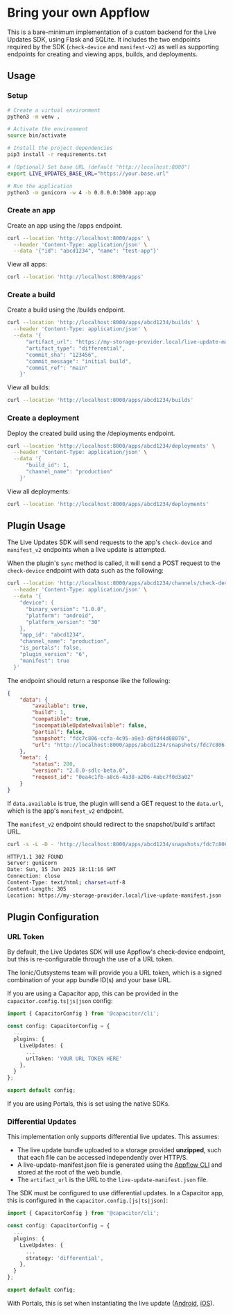 # Bring your own Appflow
This is a bare-minimum implementation of a custom backend for the Live Updates SDK, using Flask and SQLite. It includes the two endpoints required by the SDK (`check-device` and `manifest-v2`) as well as supporting endpoints for creating and viewing apps, builds, and deployments.

## Usage

### Setup
```bash
# Create a virtual environment
python3 -m venv .

# Activate the environment
source bin/activate

# Install the project dependencies
pip3 install -r requirements.txt

# (Optional) Set base URL (default "http://localhost:8000")
export LIVE_UPDATES_BASE_URL="https://your.base.url"

# Run the application
python3 -m gunicorn -w 4 -b 0.0.0.0:3000 app:app
```

### Create an app

Create an app using the /apps endpoint.
```bash
curl --location 'http://localhost:8000/apps' \
  --header 'Content-Type: application/json' \
  --data '{"id": "abcd1234", "name": "test-app"}'
```

View all apps:
```bash
curl --location 'http://localhost:8000/apps'
```

### Create a build

Create a build using the /builds endpoint.
```bash
curl --location 'http://localhost:8000/apps/abcd1234/builds' \
  --header 'Content-Type: application/json' \
  --data '{
      "artifact_url": "https://my-storage-provider.local/live-update-manifest.json",
      "artifact_type": "differential",
      "commit_sha": "123456",
      "commit_message": "initial build",
      "commit_ref": "main"
    }'
```

View all builds: 
```bash
curl --location 'http://localhost:8000/apps/abcd1234/builds'
```

### Create a deployment

Deploy the created build using the /deployments endpoint.

```bash
curl --location 'http://localhost:8000/apps/abcd1234/deployments' \
  --header 'Content-Type: application/json' \
  --data '{
      "build_id": 1,
      "channel_name": "production"
    }'
```

View all deployments:
```bash
curl --location 'http://localhost:8000/apps/abcd1234/deployments'
```

## Plugin Usage

The Live Updates SDK will send requests to the app's `check-device` and `manifest_v2` endpoints when a live update is attempted.

When the plugin's `sync` method is called, it will send a POST request to the `check-device` endpoint with data such as the following:

```bash
curl --location 'http://localhost:8000/apps/abcd1234/channels/check-device' \
  --header 'Content-Type: application/json' \
  --data '{
    "device": {
      "binary_version": "1.0.0",
      "platform": "android",
      "platform_version": "30"
    },
    "app_id": "abcd1234",
    "channel_name": "production",
    "is_portals": false,
    "plugin_version": "6",
    "manifest": true
  }'
```

The endpoint should return a response like the following:
```json
{
    "data": {
        "available": true,
        "build": 1,
        "compatible": true,
        "incompatibleUpdateAvailable": false,
        "partial": false,
        "snapshot": "fdc7c806-ccfa-4c95-a9e3-d8fd44d08076",
        "url": "http://localhost:8000/apps/abcd1234/snapshots/fdc7c806-ccfa-4c95-a9e3-d8fd44d08076/manifest_v2"
    },
    "meta": {
        "status": 200,
        "version": "2.0.0-sdlc-beta.0",
        "request_id": "0ea4c1fb-a8c6-4a38-a206-4abc7f0d3a02"
    }
}
```

If `data.available` is true, the plugin will send a GET request to the `data.url`, which is the app's `manifest_v2` endpoint.

The `manifest_v2` endpoint should redirect to the snapshot/build's artifact URL.
```bash
curl -s -L -D - 'http://localhost:8000/apps/abcd1234/snapshots/fdc7c806-ccfa-4c95-a9e3-d8fd44d08076/manifest_v2' -o /dev/null -w '%{url_effective}'

HTTP/1.1 302 FOUND
Server: gunicorn
Date: Sun, 15 Jun 2025 18:11:16 GMT
Connection: close
Content-Type: text/html; charset=utf-8
Content-Length: 305
Location: https://my-storage-provider.local/live-update-manifest.json
```

## Plugin Configuration

### URL Token

By default, the Live Updates SDK will use Appflow's check-device endpoint, but this is re-configurable through the use of a URL token.

The Ionic/Outsystems team will provide you a URL token, which is a signed combination of your app bundle ID(s) and your base URL.

If you are using a Capacitor app, this can be provided in the `capacitor.config.ts|js|json` config:
```typescript
import { CapacitorConfig } from '@capacitor/cli';

const config: CapacitorConfig = {
  ...  
  plugins: {
    LiveUpdates: {
      ...
      urlToken: 'YOUR URL TOKEN HERE'
    },
  }
};

export default config;
```

If you are using Portals, this is set using the native SDKs.

### Differential Updates

This implementation only supports differential live updates. This assumes:
- The live update bundle uploaded to a storage provided **unzipped**, such that each file can be accessed independently over HTTP/S.
- A live-update-manifest.json file is generated using the [Appflow CLI](https://ionic.io/docs/appflow/cli/reference/appflow_live-update_generate-manifest) and stored at the root of the web bundle.
- The `artifact_url` is the URL to the `live-update-manifest.json` file.

The SDK must be configured to use differential updates. In a Capacitor app, this is configured in the `capacitor.config.[js|ts|json]`:

```typescript
import { CapacitorConfig } from '@capacitor/cli';

const config: CapacitorConfig = {
  ...  
  plugins: {
    LiveUpdates: {
      ...
      strategy: 'differential',
    },
  }
};

export default config;
```

With Portals, this is set when instantiating the live update ([Android](https://ionic.io/docs/live-updates-sdk-android/live-updates/io.ionic.liveupdates/-live-update/index.html), [iOS](https://live-updates-sdk-ios.vercel.app/documentation/ionicliveupdates/liveupdate)).